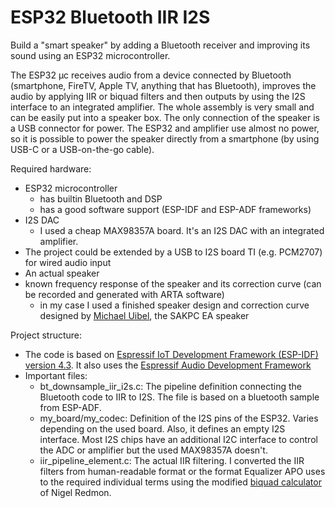 # ESP32 Bluetooth IIR I2S

Build a "smart speaker" by adding a Bluetooth receiver and improving its sound using an ESP32 microcontroller.

The ESP32 µc receives audio from a device connected by Bluetooth (smartphone, FireTV, Apple TV, anything that has Bluetooth), improves the audio by applying IIR or biquad filters and then outputs by using the I2S interface to an integrated amplifier. The whole assembly is very small and can be easily put into a speaker box. The only connection of the speaker is a USB connector for power. The ESP32 and amplifier use almost no power, so it is possible to power the speaker directly from a smartphone (by using USB-C or a USB-on-the-go cable). 


Required hardware:
- ESP32 microcontroller
    - has builtin Bluetooth and DSP
    - has a good software support (ESP-IDF and ESP-ADF frameworks)
- I2S DAC
    - I used a cheap MAX98357A board. It's an I2S DAC with an integrated amplifier.
- The project could be extended by a USB to I2S board TI (e.g. PCM2707) for wired audio input
- An actual speaker 
- known frequency response of the speaker and its correction curve (can be recorded and generated with ARTA software)
    - in my case I used a finished speaker design and correction curve designed by [Michael Uibel](http://www.uibel.net/), the SAKPC EA speaker


Project structure:
- The code is based on [Espressif IoT Development Framework (ESP-IDF) version 4.3](https://github.com/espressif/esp-idf/tree/release/v4.3). It also uses the [Espressif Audio Development Framework](https://github.com/espressif/esp-adf)
- Important files:
    - bt_downsample_iir_i2s.c: The pipeline definition connecting the Bluetooth code to IIR to I2S. The file is based on a bluetooth sample from ESP-ADF.
    - my_board/my_codec: Definition of the I2S pins of the ESP32. Varies depending on the used board. Also, it defines an empty I2S interface. Most I2S chips have an additional I2C interface to control the ADC or amplifier but the used MAX98357A doesn't.
    - iir_pipeline_element.c: The actual IIR filtering. I converted the IIR filters from human-readable format or the format Equalizer APO uses to the required individual terms using the modified [biquad calculator](https://www.earlevel.com/main/2021/09/02/biquad-calculator-v3/) of Nigel Redmon.
